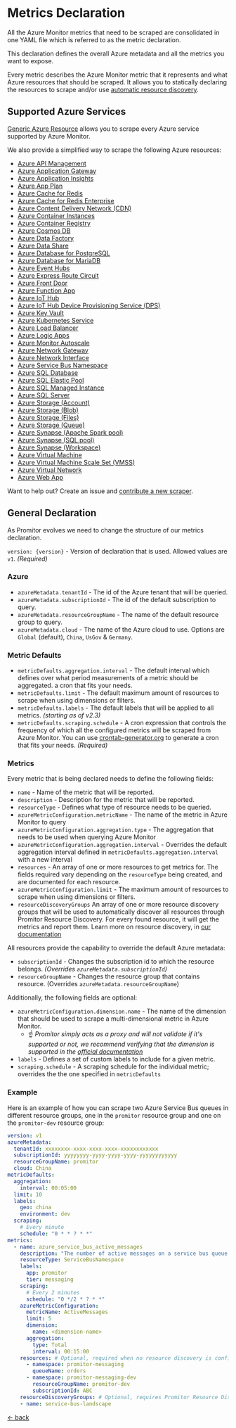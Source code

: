 # Metrics Declaration

All the Azure Monitor metrics that need to be scraped are consolidated in one YAML
file which is referred to as the metric declaration.

This declaration defines the overall Azure metadata and all the metrics you want to expose.

Every metric describes the Azure Monitor metric that it represents and what Azure resources that should be scraped.
 It allows you to statically declaring the resources to scrape and/or use [automatic resource discovery](./../../../concepts/how-it-works.md#using-resource-discovery).

## Supported Azure Services

[Generic Azure Resource](generic-azure-resource) allows you to scrape every Azure
service supported by Azure Monitor.

We also provide a simplified way to scrape the following Azure resources:

- [Azure API Management](api-management)
- [Azure Application Gateway](application-gateway)
- [Azure Application Insights](application-insights)
- [Azure App Plan](app-plan)
- [Azure Cache for Redis](redis-cache)
- [Azure Cache for Redis Enterprise](redis-enterprise-cache)
- [Azure Content Delivery Network (CDN)](cdn)
- [Azure Container Instances](container-instances)
- [Azure Container Registry](container-registry)
- [Azure Cosmos DB](cosmos-db)
- [Azure Data Factory](data-factory)
- [Azure Data Share](data-share)
- [Azure Database for PostgreSQL](postgresql)
- [Azure Database for MariaDB](maria-db)
- [Azure Event Hubs](event-hubs)
- [Azure Express Route Circuit](express-route-circuit)
- [Azure Front Door](front-door)
- [Azure Function App](function-app)
- [Azure IoT Hub](iot-hub)
- [Azure IoT Hub Device Provisioning Service (DPS)](iot-hub-device-provisioning-service)
- [Azure Key Vault](key-vault)
- [Azure Kubernetes Service](kubernetes)
- [Azure Load Balancer](load-balancer)
- [Azure Logic Apps](logic-apps)
- [Azure Monitor Autoscale](monitor-autoscale)
- [Azure Network Gateway](network-gateway)
- [Azure Network Interface](network-interface)
- [Azure Service Bus Namespace](service-bus-namespace)
- [Azure SQL Database](sql-database)
- [Azure SQL Elastic Pool](sql-elastic-pool)
- [Azure SQL Managed Instance](sql-managed-instance)
- [Azure SQL Server](sql-server)
- [Azure Storage (Account)](storage-account)
- [Azure Storage (Blob)](blob-storage)
- [Azure Storage (Files)](file-storage)
- [Azure Storage (Queue)](storage-queue)
- [Azure Synapse (Apache Spark pool)](synapse-apache-spark-pool)
- [Azure Synapse (SQL pool)](synapse-sql-pool)
- [Azure Synapse (Workspace)](synapse-workspace)
- [Azure Virtual Machine](virtual-machine)
- [Azure Virtual Machine Scale Set (VMSS)](virtual-machine-scale-set)
- [Azure Virtual Network](virtual-network)
- [Azure Web App](web-app)

Want to help out? Create an issue and [contribute a new scraper](https://github.com/tomkerkhove/promitor/blob/master/adding-a-new-scraper.md).

## General Declaration

As Promitor evolves we need to change the structure of our metrics declaration.

`version: {version}` - Version of declaration that is used. Allowed
values are `v1`. *(Required)*

### Azure

- `azureMetadata.tenantId` - The id of the Azure tenant that will be queried.
- `azureMetadata.subscriptionId` - The id of the default subscription to query.
- `azureMetadata.resourceGroupName` - The name of the default resource group to query.
- `azureMetadata.cloud` - The name of the Azure cloud to use. Options are `Global`
 (default), `China`, `UsGov` & `Germany`.

### Metric Defaults

- `metricDefaults.aggregation.interval` - The default interval which defines over
  what period measurements of a metric should be aggregated.
  a cron that fits your needs.
- `metricDefaults.limit` - The default maximum amount of resources to scrape when using dimensions
  or filters.
- `metricDefaults.labels` - The default labels that will be applied to all metrics. _(starting as of v2.3)_
- `metricDefaults.scraping.schedule` - A cron expression that controls
  the frequency of which all the configured metrics will be scraped from Azure Monitor.
  You can use [crontab-generator.org](https://crontab-generator.org/) to generate
  a cron that fits your needs. *(Required)*

### Metrics

Every metric that is being declared needs to define the following fields:

- `name` - Name of the metric that will be reported.
- `description` - Description for the metric that will be reported.
- `resourceType` - Defines what type of resource needs to be queried.
- `azureMetricConfiguration.metricName` - The name of the metric in Azure Monitor
  to query
- `azureMetricConfiguration.aggregation.type` - The aggregation that needs to be
  used when querying Azure Monitor
- `azureMetricConfiguration.aggregation.interval` - Overrides the default aggregation
  interval defined in `metricDefaults.aggregation.interval` with a new interval
- `resources` - An array of one or more resources to get metrics for. The fields
  required vary depending on the `resourceType` being created, and are documented
  for each resource.
- `azureMetricConfiguration.limit` - The maximum amount of resources to scrape when using dimensions
  or filters.
- `resourceDiscoveryGroups` An array of one or more resource discovery groups that will be used to automatically
 discover all resources through Promitor Resource Discovery. For every found resource, it will get the metrics and
  report them. Learn more on resource discovery, in [our documentation](https://promitor.io/concepts/how-it-works#using-resource-discovery)

All resources provide the capability to override the default Azure metadata:

- `subscriptionId` - Changes the subscription id to which the resource belongs. _(Overrides `azureMetadata.subscriptionId`)_
- `resourceGroupName` - Changes the resource group that contains resource. (Overrides `azureMetadata.resourceGroupName`)

Additionally, the following fields are optional:

- `azureMetricConfiguration.dimension.name` - The name of the dimension that should
   be used to scrape a multi-dimensional metric in Azure Monitor.
  - ☝ *Promitor simply acts as a proxy and will not validate if it's supported or
     not, we recommend verifying that the dimension is supported in the
     [official documentation](https://docs.microsoft.com/en-us/azure/azure-monitor/platform/metrics-supported)*
- `labels` - Defines a set of custom labels to include for a given metric.
- `scraping.schedule` - A scraping schedule for the individual metric; overrides
  the the one specified in `metricDefaults`

### Example

Here is an example of how you can scrape two Azure Service Bus queues  in different
resource groups, one in the `promitor` resource group and one on the `promitor-dev`
resource group:

```yaml
version: v1
azureMetadata:
  tenantId: xxxxxxxx-xxxx-xxxx-xxxx-xxxxxxxxxxxx
  subscriptionId: yyyyyyyy-yyyy-yyyy-yyyy-yyyyyyyyyyyy
  resourceGroupName: promitor
  cloud: China
metricDefaults:
  aggregation:
    interval: 00:05:00
  limit: 10
  labels:
    geo: china
    environment: dev
  scraping:
    # Every minute
    schedule: "0 * * ? * *"
metrics:
  - name: azure_service_bus_active_messages
    description: "The number of active messages on a service bus queue."
    resourceType: ServiceBusNamespace
    labels:
      app: promitor
      tier: messaging
    scraping:
      # Every 2 minutes
      schedule: "0 */2 * ? * *"
    azureMetricConfiguration:
      metricName: ActiveMessages
      limit: 5
      dimension:
        name: <dimension-name>
      aggregation:
        type: Total
        interval: 00:15:00
    resources: # Optional, required when no resource discovery is configured
      - namespace: promitor-messaging
        queueName: orders
      - namespace: promitor-messaging-dev
        resourceGroupName: promitor-dev
        subscriptionId: ABC
    resourceDiscoveryGroups: # Optional, requires Promitor Resource Discovery agent (https://promitor.io/concepts/how-it-works#using-resource-discovery)
    - name: service-bus-landscape
```

[&larr; back](/)
